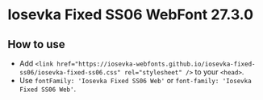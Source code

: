 # Iosevka Fixed SS06 WebFont 27.3.0

## How to use

- Add `<link href="https://iosevka-webfonts.github.io/iosevka-fixed-ss06/iosevka-fixed-ss06.css" rel="stylesheet" />` to your `<head>`.
- Use `fontFamily: 'Iosevka Fixed SS06 Web'` or `font-family: 'Iosevka Fixed SS06 Web'`.
